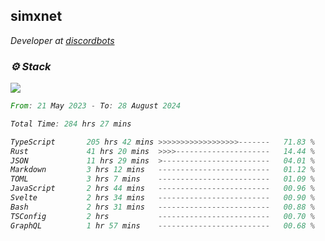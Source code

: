 <h2>simxnet</h2>
<p><em>Developer at <a href="https://github.com/dbotslist">discordbots</a></p>

### ⚙️ Stack
![](https://skillicons.dev/icons?i=git,docker,js,ts,cloudflare,css,deno,express,cpp,rust,arduino,graphql,html,nestjs,react,apollo,bash,lua,nextjs,nodejs,ps,powershell,neovim,postgres,tailwind,prisma)

<!--START_SECTION:waka-->

```rust
From: 21 May 2023 - To: 28 August 2024

Total Time: 284 hrs 27 mins

TypeScript       205 hrs 42 mins >>>>>>>>>>>>>>>>>>-------   71.83 %
Rust             41 hrs 20 mins  >>>>---------------------   14.44 %
JSON             11 hrs 29 mins  >------------------------   04.01 %
Markdown         3 hrs 12 mins   -------------------------   01.12 %
TOML             3 hrs 7 mins    -------------------------   01.09 %
JavaScript       2 hrs 44 mins   -------------------------   00.96 %
Svelte           2 hrs 34 mins   -------------------------   00.90 %
Bash             2 hrs 31 mins   -------------------------   00.88 %
TSConfig         2 hrs           -------------------------   00.70 %
GraphQL          1 hr 57 mins    -------------------------   00.68 %
```

<!--END_SECTION:waka-->


<!--
<p align="center">
     <a href="https://discord.gg/HhybNhchcC"><img src="https://invidget.switchblade.xyz/sejc7TnX6N" align="center" ><a>
</p> 
-->
